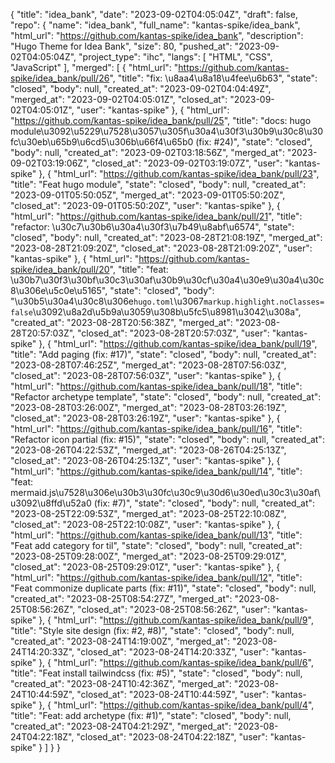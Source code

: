 {
    "title": "idea_bank",
    "date": "2023-09-02T04:05:04Z",
    "draft": false,
    "repo": {
        "name": "idea_bank",
        "full_name": "kantas-spike/idea_bank",
        "html_url": "https://github.com/kantas-spike/idea_bank",
        "description": "Hugo Theme for Idea Bank",
        "size": 80,
        "pushed_at": "2023-09-02T04:05:04Z",
        "project_type": "ihc",
        "langs": [
            "HTML",
            "CSS",
            "JavaScript"
        ],
        "merged": [
            {
                "html_url": "https://github.com/kantas-spike/idea_bank/pull/26",
                "title": "fix: \u8aa4\u8a18\u4fee\u6b63",
                "state": "closed",
                "body": null,
                "created_at": "2023-09-02T04:04:49Z",
                "merged_at": "2023-09-02T04:05:01Z",
                "closed_at": "2023-09-02T04:05:01Z",
                "user": "kantas-spike"
            },
            {
                "html_url": "https://github.com/kantas-spike/idea_bank/pull/25",
                "title": "docs: hugo module\u3092\u5229\u7528\u3057\u305f\u30a4\u30f3\u30b9\u30c8\u30fc\u30eb\u65b9\u6cd5\u306b\u66f4\u65b0 (fix: #24)",
                "state": "closed",
                "body": null,
                "created_at": "2023-09-02T03:18:56Z",
                "merged_at": "2023-09-02T03:19:06Z",
                "closed_at": "2023-09-02T03:19:07Z",
                "user": "kantas-spike"
            },
            {
                "html_url": "https://github.com/kantas-spike/idea_bank/pull/23",
                "title": "Feat hugo module",
                "state": "closed",
                "body": null,
                "created_at": "2023-09-01T05:50:05Z",
                "merged_at": "2023-09-01T05:50:20Z",
                "closed_at": "2023-09-01T05:50:20Z",
                "user": "kantas-spike"
            },
            {
                "html_url": "https://github.com/kantas-spike/idea_bank/pull/21",
                "title": "refactor: \u30c7\u30b6\u30a4\u30f3\u7b49\u8abf\u6574",
                "state": "closed",
                "body": null,
                "created_at": "2023-08-28T21:08:19Z",
                "merged_at": "2023-08-28T21:09:20Z",
                "closed_at": "2023-08-28T21:09:20Z",
                "user": "kantas-spike"
            },
            {
                "html_url": "https://github.com/kantas-spike/idea_bank/pull/20",
                "title": "feat: \u30b7\u30f3\u30bf\u30c3\u30af\u30b9\u30cf\u30a4\u30e9\u30a4\u30c8\u306e\u5c0e\u5165",
                "state": "closed",
                "body": "\u30b5\u30a4\u30c8\u306e`hugo.toml`\u3067`markup.highlight.noClasses=false`\u3092\u8a2d\u5b9a\u3059\u308b\u5fc5\u8981\u3042\u308a",
                "created_at": "2023-08-28T20:56:38Z",
                "merged_at": "2023-08-28T20:57:03Z",
                "closed_at": "2023-08-28T20:57:03Z",
                "user": "kantas-spike"
            },
            {
                "html_url": "https://github.com/kantas-spike/idea_bank/pull/19",
                "title": "Add paging (fix: #17)",
                "state": "closed",
                "body": null,
                "created_at": "2023-08-28T07:46:25Z",
                "merged_at": "2023-08-28T07:56:03Z",
                "closed_at": "2023-08-28T07:56:03Z",
                "user": "kantas-spike"
            },
            {
                "html_url": "https://github.com/kantas-spike/idea_bank/pull/18",
                "title": "Refactor archetype template",
                "state": "closed",
                "body": null,
                "created_at": "2023-08-28T03:26:00Z",
                "merged_at": "2023-08-28T03:26:19Z",
                "closed_at": "2023-08-28T03:26:19Z",
                "user": "kantas-spike"
            },
            {
                "html_url": "https://github.com/kantas-spike/idea_bank/pull/16",
                "title": "Refactor icon partial (fix: #15)",
                "state": "closed",
                "body": null,
                "created_at": "2023-08-26T04:22:53Z",
                "merged_at": "2023-08-26T04:25:13Z",
                "closed_at": "2023-08-26T04:25:13Z",
                "user": "kantas-spike"
            },
            {
                "html_url": "https://github.com/kantas-spike/idea_bank/pull/14",
                "title": "feat: mermaid.js\u7528\u306e\u30b3\u30fc\u30c9\u30d6\u30ed\u30c3\u30af\u3092\u8ffd\u52a0 (fix: #7)",
                "state": "closed",
                "body": null,
                "created_at": "2023-08-25T22:09:53Z",
                "merged_at": "2023-08-25T22:10:08Z",
                "closed_at": "2023-08-25T22:10:08Z",
                "user": "kantas-spike"
            },
            {
                "html_url": "https://github.com/kantas-spike/idea_bank/pull/13",
                "title": "Feat add category for til",
                "state": "closed",
                "body": null,
                "created_at": "2023-08-25T09:28:00Z",
                "merged_at": "2023-08-25T09:29:01Z",
                "closed_at": "2023-08-25T09:29:01Z",
                "user": "kantas-spike"
            },
            {
                "html_url": "https://github.com/kantas-spike/idea_bank/pull/12",
                "title": "Feat commonize duplicate parts (fix: #11)",
                "state": "closed",
                "body": null,
                "created_at": "2023-08-25T08:54:27Z",
                "merged_at": "2023-08-25T08:56:26Z",
                "closed_at": "2023-08-25T08:56:26Z",
                "user": "kantas-spike"
            },
            {
                "html_url": "https://github.com/kantas-spike/idea_bank/pull/9",
                "title": "Style site design (fix: #2, #8)",
                "state": "closed",
                "body": null,
                "created_at": "2023-08-24T14:19:00Z",
                "merged_at": "2023-08-24T14:20:33Z",
                "closed_at": "2023-08-24T14:20:33Z",
                "user": "kantas-spike"
            },
            {
                "html_url": "https://github.com/kantas-spike/idea_bank/pull/6",
                "title": "Feat install tailwindcss (fix: #5)",
                "state": "closed",
                "body": null,
                "created_at": "2023-08-24T10:42:36Z",
                "merged_at": "2023-08-24T10:44:59Z",
                "closed_at": "2023-08-24T10:44:59Z",
                "user": "kantas-spike"
            },
            {
                "html_url": "https://github.com/kantas-spike/idea_bank/pull/4",
                "title": "Feat: add archetype (fix: #1)",
                "state": "closed",
                "body": null,
                "created_at": "2023-08-24T04:21:29Z",
                "merged_at": "2023-08-24T04:22:18Z",
                "closed_at": "2023-08-24T04:22:18Z",
                "user": "kantas-spike"
            }
        ]
    }
}